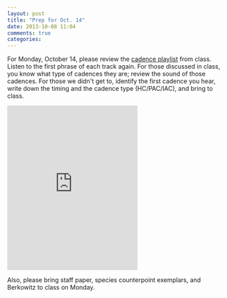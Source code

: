 ```yaml
---
layout: post
title: "Prep for Oct. 14"
date: 2013-10-08 11:04
comments: true
categories: 
---
```


For Monday, October 14, please review the [cadence playlist](http://open.spotify.com/user/kris.shaffer/playlist/7H2g6Bv8rN6HwlGolcaL9H) from class. Listen to the first phrase of each track again. For those discussed in class, you know what type of cadences they are; review the sound of those cadences. For those we didn't get to, identify the first cadence you hear, write down the timing and the cadence type (HC/PAC/IAC), and bring to class.

<iframe src="https://embed.spotify.com/?uri=spotify:user:kris.shaffer:playlist:7H2g6Bv8rN6HwlGolcaL9H" width="300" height="380" frameborder="0" allowtransparency="true"></iframe>

Also, please bring staff paper, species counterpoint exemplars, and Berkowitz to class on Monday.